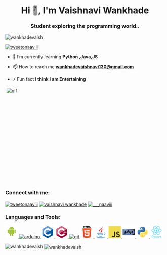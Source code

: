 
<h1 align="center">Hi 👋, I'm Vaishnavi Wankhade</h1>
<h3 align="center">Student exploring the programming world..</h3>

<p align="left"> <img src="https://komarev.com/ghpvc/?username=wankhadevaish&label=Profile%20views&color=0e75b6&style=flat" alt="wankhadevaish" /> </p>

<p align="left"> <a href="https://twitter.com/tweetonaaviii" target="blank"><img src="https://img.shields.io/twitter/follow/tweetonaaviii?logo=twitter&style=for-the-badge" alt="tweetonaaviii" /></a> </p>

- 🌱 I’m currently learning **Python ,Java,JS**

- 📫 How to reach me **wankhadevaishnavi130@gmail.com**

- ⚡ Fun fact **I think I am Entertaining**

<p><img align ="right"alt="gif" src="https://main/gif.html" width="500"height="320"/></p>
<h3 align="left">Connect with me:</h3>
<p align="left">
<a href="https://twitter.com/tweetonaaviii" target="blank"><img align="center" src="https://raw.githubusercontent.com/rahuldkjain/github-profile-readme-generator/master/src/images/icons/Social/twitter.svg" alt="tweetonaaviii" height="30" width="40" /></a>
<a href="https://linkedin.com/in/vaishnavi wankhade" target="blank"><img align="center" src="https://raw.githubusercontent.com/rahuldkjain/github-profile-readme-generator/master/src/images/icons/Social/linked-in-alt.svg" alt="vaishnavi wankhade" height="30" width="40" /></a>
<a href="https://instagram.com/___naaviii" target="blank"><img align="center" src="https://raw.githubusercontent.com/rahuldkjain/github-profile-readme-generator/master/src/images/icons/Social/instagram.svg" alt="___naaviii" height="30" width="40" /></a>
</p>

<h3 align="left">Languages and Tools:</h3>
<p align="left"> <a href="https://developer.android.com" target="_blank" rel="noreferrer"> <img src="https://raw.githubusercontent.com/devicons/devicon/master/icons/android/android-original-wordmark.svg" alt="android" width="40" height="40"/> </a> <a href="https://www.arduino.cc/" target="_blank" rel="noreferrer"> <img src="https://cdn.worldvectorlogo.com/logos/arduino-1.svg" alt="arduino" width="40" height="40"/> </a> <a href="https://www.cprogramming.com/" target="_blank" rel="noreferrer"> <img src="https://raw.githubusercontent.com/devicons/devicon/master/icons/c/c-original.svg" alt="c" width="40" height="40"/> </a> <a href="https://www.w3schools.com/cpp/" target="_blank" rel="noreferrer"> <img src="https://raw.githubusercontent.com/devicons/devicon/master/icons/cplusplus/cplusplus-original.svg" alt="cplusplus" width="40" height="40"/> </a> <a href="https://git-scm.com/" target="_blank" rel="noreferrer"> <img src="https://www.vectorlogo.zone/logos/git-scm/git-scm-icon.svg" alt="git" width="40" height="40"/> </a> <a href="https://www.w3.org/html/" target="_blank" rel="noreferrer"> <img src="https://raw.githubusercontent.com/devicons/devicon/master/icons/html5/html5-original-wordmark.svg" alt="html5" width="40" height="40"/> </a> <a href="https://www.java.com" target="_blank" rel="noreferrer"> <img src="https://raw.githubusercontent.com/devicons/devicon/master/icons/java/java-original.svg" alt="java" width="40" height="40"/> </a> <a href="https://developer.mozilla.org/en-US/docs/Web/JavaScript" target="_blank" rel="noreferrer"> <img src="https://raw.githubusercontent.com/devicons/devicon/master/icons/javascript/javascript-original.svg" alt="javascript" width="40" height="40"/> </a> <a href="https://www.php.net" target="_blank" rel="noreferrer"> <img src="https://raw.githubusercontent.com/devicons/devicon/master/icons/php/php-original.svg" alt="php" width="40" height="40"/> </a> <a href="https://www.python.org" target="_blank" rel="noreferrer"> <img src="https://raw.githubusercontent.com/devicons/devicon/master/icons/python/python-original.svg" alt="python" width="40" height="40"/> </a> <a href="https://reactjs.org/" target="_blank" rel="noreferrer"> <img src="https://raw.githubusercontent.com/devicons/devicon/master/icons/react/react-original-wordmark.svg" alt="react" width="40" height="40"/> </a> </p>

<p><img align="left" src="https://github-readme-stats.vercel.app/api/top-langs?username=wankhadevaish&show_icons=true&locale=en&layout=compact" alt="wankhadevaish" /></p>

<p>&nbsp;<img align="center" src="https://github-readme-stats.vercel.app/api?username=wankhadevaish&show_icons=true&locale=en" alt="wankhadevaish" /></p>
